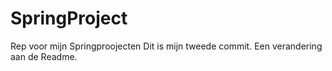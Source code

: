 # SpringProject
Rep voor mijn Springproojecten
Dit is mijn tweede commit. Een verandering aan de Readme.
